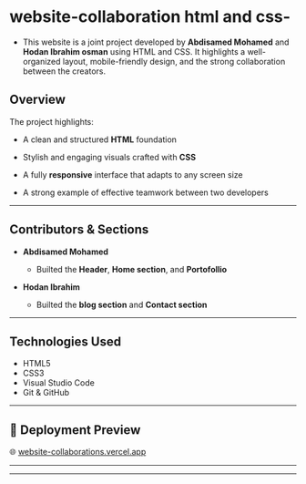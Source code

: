 # website-collaboration html and css-


- This website is a joint project developed by **Abdisamed Mohamed**  and **Hodan Ibrahim osman** using HTML and CSS. It highlights a well-organized layout, mobile-friendly design, and the strong collaboration between the creators.





##  Overview

The project highlights:

- A clean and structured **HTML** foundation

- Stylish and engaging visuals crafted with **CSS**

- A fully **responsive** interface that adapts to any screen size

- A strong example of effective teamwork between two developers

---

##  Contributors & Sections

- **Abdisamed Mohamed**  
  - Builted  the **Header**, **Home section**, and **Portofollio**

- **Hodan Ibrahim**  
  - Builted  the **blog section** and **Contact section**



---

##  Technologies Used

- HTML5  
- CSS3  
- Visual Studio Code  
- Git & GitHub  

---


## 🚀 Deployment Preview

🌐 [website-collaborations.vercel.app](https://website-collaborations-c2ho.vercel.app)




---




---
